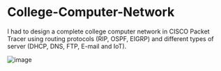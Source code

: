 # College-Computer-Network

I had to design a complete college computer network in CISCO Packet Tracer using routing protocols (RIP, OSPF, EIGRP) and different types of server (DHCP, DNS, FTP, E-mail and IoT).

![image](https://github.com/user-attachments/assets/5f8d2bd1-14bf-4c81-a538-7d73b5f2f482)

